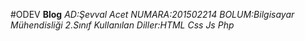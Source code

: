 #ODEV
**Blog**
*AD:Şevval Acet*
*NUMARA:201502214*
*BOLUM:Bilgisayar Mühendisliği 2.Sınıf*
*Kullanılan Diller:HTML Css Js Php*
